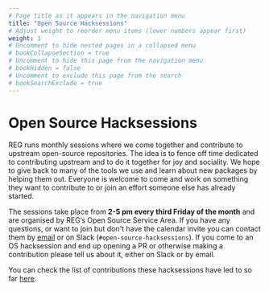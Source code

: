 ```yaml
---
# Page title as it appears in the navigation menu
title: "Open Source Hacksessions"
# Adjust weight to reorder menu items (lower numbers appear first)
weight: 1
# Uncomment to hide nested pages in a collapsed menu
# bookCollapseSection = true
# Uncomment to hide this page from the navigation menu
# bookHidden = false
# Uncomment to exclude this page from the search
# bookSearchExclude = true
---
```


# Open Source Hacksessions

REG runs monthly sessions where we come together and contribute to upstream open-source repositories. The idea is to fence off time dedicated to contributing upstream and to do it together for joy and sociality. We hope to give back to many of the tools we use and learn about new packages by helping them out. Everyone is welcome to come and work on something they want to contribute to or join an effort someone else has already started.

The sessions take place from **2-5 pm every third Friday of the month** and are organised by REG’s Open Source Service Area. If you have any questions, or want to join but don't have the calendar invite you can contact them by [email](https://github.com/alan-turing-institute/research-engineering-group/wiki/The-REGistry#regular-events) or on Slack (`#open-source-hacksessions`). If you come to an OS hacksession and end up opening a PR or otherwise making a contribution please tell us about it, either on Slack or by email.

You can check the list of contributions these hacksessions have led to so far [here](https://github.com/alan-turing-institute/research-engineering-group/wiki/Open-source-hacksessions).

